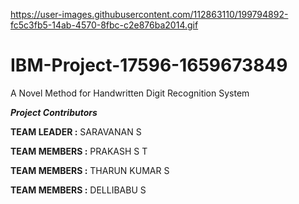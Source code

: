 https://user-images.githubusercontent.com/112863110/199794892-fc5c3fb5-14ab-4570-8fbc-c2e876ba2014.gif


# IBM-Project-17596-1659673849
A Novel Method for Handwritten Digit Recognition System

***Project Contributors***

**TEAM LEADER  :** SARAVANAN S

**TEAM MEMBERS :** PRAKASH S T

**TEAM MEMBERS :** THARUN KUMAR S

**TEAM MEMBERS :** DELLIBABU S




